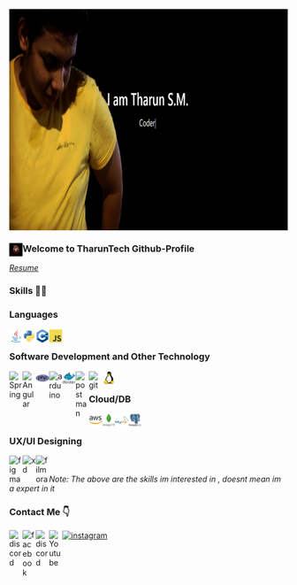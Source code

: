 <img align="center" alt="cover-photo" width="1000px" height="400px" src="cover-pic.png" />

### Welcome to TharunTech Github-Profile  <img align="left" width="24px" src="favicon-32x32.png" />  </a>
  <a href="https://drive.google.com/file/d/1tMQfiOBcTPmaYyyOtiURxuG8TJNumEzS/view?usp=sharing">
    <i>Resume</i>
  </a>


### Skills 👨‍💻


### Languages

<img src="https://raw.githubusercontent.com/devicons/devicon/master/icons/java/java-original.svg" alt="java" align="left" width="24px"/>
<img align="left" src="https://raw.githubusercontent.com/devicons/devicon/master/icons/python/python-original.svg" alt="python" width="24px"/>
<img align="left" src="https://raw.githubusercontent.com/devicons/devicon/master/icons/cplusplus/cplusplus-original.svg" alt="cplusplus" width="24px"/>
<img src="https://raw.githubusercontent.com/devicons/devicon/master/icons/javascript/javascript-original.svg" alt="javascript" align="left" width="24px"/>
</br>

### Software Development and Other Technology
<img src="https://upload.wikimedia.org/wikipedia/commons/7/79/Spring_Boot.svg" alt="Spring" align="left" width="24px"/>
<img src="https://angular.io/assets/images/logos/angular/angular.svg" alt="Angular" align="left" width="24px"/>
<img src="https://raw.githubusercontent.com/devicons/devicon/master/icons/php/php-original.svg" alt="php" align="left" width="24px"/>
<img src="https://cdn.worldvectorlogo.com/logos/arduino-1.svg" alt="arduino" align="left" width="24px"/>
<img src="https://raw.githubusercontent.com/devicons/devicon/master/icons/docker/docker-original-wordmark.svg" alt="docker" align="left" width="24px"/>
<img src="https://www.vectorlogo.zone/logos/getpostman/getpostman-icon.svg" alt="postman" align="left" width="24px"/>
<img src="https://www.vectorlogo.zone/logos/git-scm/git-scm-icon.svg" alt="git" align="left" width="24px"/>
<img src="https://raw.githubusercontent.com/devicons/devicon/master/icons/linux/linux-original.svg" alt="linux" align="left" width="24px"/>
</br>

### Cloud/DB
<img src="https://raw.githubusercontent.com/devicons/devicon/master/icons/amazonwebservices/amazonwebservices-original-wordmark.svg" alt="aws" align="left" width="24px"/>
<img src="https://raw.githubusercontent.com/devicons/devicon/master/icons/mongodb/mongodb-original-wordmark.svg" alt="mongodb" align="left" width="24px"/>
<img src="https://raw.githubusercontent.com/devicons/devicon/master/icons/mysql/mysql-original-wordmark.svg" alt="mysql" align="left" width="24px"/>
<img src="https://raw.githubusercontent.com/devicons/devicon/master/icons/postgresql/postgresql-original-wordmark.svg" alt="postgresql" align="left" width="24px"/>
</br>


### UX/UI Designing
<img src="https://www.vectorlogo.zone/logos/figma/figma-icon.svg" alt="figma" align="left" width="24px"/>
<img src="https://upload.wikimedia.org/wikipedia/commons/c/c2/Adobe_XD_CC_icon.svg" alt="xd" align="left" width="24px"/>
<img src="https://upload.wikimedia.org/wikipedia/commons/e/ec/Wondershare_filmora_logo.svg" alt="filmora" align="left" width="24px"/>


</br>
</br>
<i>Note: The above are the skills im interested in , doesnt mean im a expert in it </i>





### Contact Me 👇
<p>
  <a href="https://www.linkedin.com/in/tharun-s-m-370767195/">
    <img src="https://raw.githubusercontent.com/rahuldkjain/github-profile-readme-generator/master/src/images/icons/Social/discord.svg" alt="discord" align="left" width="24px"/>
  </a>
  <a href="https://www.instagram.com/i_technical_guy">
    <img align="center" src="https://raw.githubusercontent.com/rahuldkjain/github-profile-readme-generator/master/src/images/icons/Social/instagram.svg" alt="instagram" align="left" width="24px"/>
  </a>
    <a href="https://www.facebook.com/tharun.tec.1">
    <img src="https://raw.githubusercontent.com/rahuldkjain/github-profile-readme-generator/master/src/images/icons/Social/facebook.svg" alt="facebook" align="left" width="24px"/>
  </a>
  <a href="https://discord.gg/9CgsYtANSB">
    <img src="https://raw.githubusercontent.com/rahuldkjain/github-profile-readme-generator/master/src/images/icons/Social/linked-in-alt.svg" alt="discord" align="left" width="24px"/>
  </a>
  <a href="https://www.youtube.com/channel/UC7jcQ9qhjz9H7r6NVDIGOBA">
    <img src="https://raw.githubusercontent.com/rahuldkjain/github-profile-readme-generator/master/src/images/icons/Social/youtube.svg" alt="Youtube" align="left" width="24px"/>
  </a>
</p>
